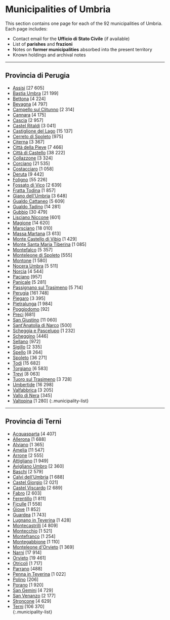 # Municipalities of Umbria

This section contains one page for each of the 92 municipalities of Umbria.  
Each page includes:  
- Contact email for the **Ufficio di Stato Civile** (if available)  
- List of **parishes** and **frazioni**  
- Notes on **former municipalities** absorbed into the present territory  
- Known holdings and archival notes  

---

## Provincia di Perugia

- [Assisi](muni_pages/assisi.md) [27 605]  
- [Bastia Umbra](muni_pages/bastia_umbra.md) [21 199]  
- [Bettona](muni_pages/bettona.md) [4 224]  
- [Bevagna](muni_pages/bevagna.md) [4 797]  
- [Campello sul Clitunno](muni_pages/campello_sul_clitunno.md) [2 314]  
- [Cannara](muni_pages/cannara.md) [4 175]  
- [Cascia](muni_pages/cascia.md) [2 957]  
- [Castel Ritaldi](muni_pages/castel_ritaldi.md) [3 041]  
- [Castiglione del Lago](muni_pages/castiglione_del_lago.md) [15 137]  
- [Cerreto di Spoleto](muni_pages/cerreto_di_spoleto.md) [975]  
- [Citerna](muni_pages/citerna.md) [3 367]  
- [Città della Pieve](muni_pages/citta_della_pieve.md) [7 466]  
- [Città di Castello](muni_pages/citta_di_castello.md) [38 222]  
- [Collazzone](muni_pages/collazzone.md) [3 324]  
- [Corciano](muni_pages/corciano.md) [21 535]  
- [Costacciaro](muni_pages/costacciaro.md) [1 058]  
- [Deruta](muni_pages/deruta.md) [9 442]  
- [Foligno](muni_pages/foligno.md) [55 226]  
- [Fossato di Vico](muni_pages/fossato_di_vico.md) [2 639]  
- [Fratta Todina](muni_pages/fratta_todina.md) [1 857]  
- [Giano dell'Umbria](muni_pages/giano_dell_umbria.md) [3 648]  
- [Gualdo Cattaneo](muni_pages/gualdo_cattaneo.md) [5 609]  
- [Gualdo Tadino](muni_pages/gualdo_tadino.md) [14 281]  
- [Gubbio](muni_pages/gubbio.md) [30 479]  
- [Lisciano Niccone](muni_pages/lisciano_niccone.md) [601]  
- [Magione](muni_pages/magione.md) [14 620]  
- [Marsciano](muni_pages/marsciano.md) [18 010]  
- [Massa Martana](muni_pages/massa_martana.md) [3 613]  
- [Monte Castello di Vibio](muni_pages/monte_castello_di_vibio.md) [1 429]  
- [Monte Santa Maria Tiberina](muni_pages/monte_santa_maria_tiberina.md) [1 085]  
- [Montefalco](muni_pages/montefalco.md) [5 357]  
- [Monteleone di Spoleto](muni_pages/monteleone_di_spoleto.md) [555]  
- [Montone](muni_pages/montone.md) [1 580]  
- [Nocera Umbra](muni_pages/nocera_umbra.md) [5 511]  
- [Norcia](muni_pages/norcia.md) [4 544]  
- [Paciano](muni_pages/paciano.md) [957]  
- [Panicale](muni_pages/panicale.md) [5 281]  
- [Passignano sul Trasimeno](muni_pages/passignano_sul_trasimeno.md) [5 714]  
- [Perugia](muni_pages/perugia.md) [161 748]  
- [Piegaro](muni_pages/piegaro.md) [3 395]  
- [Pietralunga](muni_pages/pietralunga.md) [1 984]  
- [Poggiodomo](muni_pages/poggiodomo.md) [92]  
- [Preci](muni_pages/preci.md) [681]  
- [San Giustino](muni_pages/san_giustino.md) [11 060]  
- [Sant'Anatolia di Narco](muni_pages/sant_anatolia_di_narco.md) [500]  
- [Scheggia e Pascelupo](muni_pages/scheggia_e_pascelupo.md) [1 232]  
- [Scheggino](muni_pages/scheggino.md) [446]  
- [Sellano](muni_pages/sellano.md) [972]  
- [Sigillo](muni_pages/sigillo.md) [2 335]  
- [Spello](muni_pages/spello.md) [8 264]  
- [Spoleto](muni_pages/spoleto.md) [36 271]  
- [Todi](muni_pages/todi.md) [15 682]  
- [Torgiano](muni_pages/torgiano.md) [6 583]  
- [Trevi](muni_pages/trevi.md) [8 063]  
- [Tuoro sul Trasimeno](muni_pages/tuoro_sul_trasimeno.md) [3 728]  
- [Umbertide](muni_pages/umbertide.md) [16 298]  
- [Valfabbrica](muni_pages/valfabbrica.md) [3 205]  
- [Vallo di Nera](muni_pages/vallo_di_nera.md) [345]
- [Valtopina](muni_pages/valtopina.md) [1 280]
{:.municipality-list}

---

## Provincia di Terni  

- [Acquasparta](muni_pages/acquasparta.md) [4 407]  
- [Allerona](muni_pages/allerona.md) [1 688]  
- [Alviano](muni_pages/alviano.md) [1 365]  
- [Amelia](muni_pages/amelia.md) [11 547]  
- [Arrone](muni_pages/arrone.md) [2 555]  
- [Attigliano](muni_pages/attigliano.md) [1 949]  
- [Avigliano Umbro](muni_pages/avigliano_umbro.md) [2 360]  
- [Baschi](muni_pages/baschi.md) [2 579]  
- [Calvi dell'Umbria](muni_pages/calvi_dell_umbria.md) [1 688]  
- [Castel Giorgio](muni_pages/castel_giorgio.md) [2 021]  
- [Castel Viscardo](muni_pages/castel_viscardo.md) [2 689]  
- [Fabro](muni_pages/fabro.md) [2 603]  
- [Ferentillo](muni_pages/ferentillo.md) [1 811]  
- [Ficulle](muni_pages/ficulle.md) [1 558]  
- [Giove](muni_pages/giove.md) [1 852]  
- [Guardea](muni_pages/guardea.md) [1 743]  
- [Lugnano in Teverina](muni_pages/lugnano_in_teverina.md) [1 428]  
- [Montecastrilli](muni_pages/montecastrilli.md) [4 809]  
- [Montecchio](muni_pages/montecchio.md) [1 521]  
- [Montefranco](muni_pages/montefranco.md) [1 254]  
- [Montegabbione](muni_pages/montegabbione.md) [1 110]  
- [Monteleone d'Orvieto](muni_pages/monteleone_dorvieto.md) [1 369]  
- [Narni](muni_pages/narni.md) [17 914]  
- [Orvieto](muni_pages/orvieto.md) [19 461]  
- [Otricoli](muni_pages/otricoli.md) [1 717]  
- [Parrano](muni_pages/parrano.md) [488]  
- [Penna in Teverina](muni_pages/penna_in_teverina.md) [1 022]  
- [Polino](muni_pages/polino.md) [206]  
- [Porano](muni_pages/porano.md) [1 920]  
- [San Gemini](muni_pages/san_gemini.md) [4 729]  
- [San Venanzo](muni_pages/san_venanzo.md) [2 177]  
- [Stroncone](muni_pages/stroncone.md) [4 629]  
- [Terni](muni_pages/terni.md) [106 370]  
{:.municipality-list}
